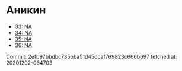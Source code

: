 # Аникин
- [33: NA](33.md)
- [34: NA](34.md)
- [35: NA](35.md)
- [36: NA](36.md)

Commit: 2efb97bbdbc735bba51d45dcaf769823c666b697
 fetched at: 20201202-064703
